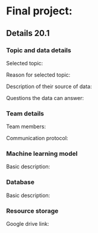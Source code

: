 # Final project: 

## Details 20.1 

### Topic and data details
Selected topic: 

Reason for selected topic:  

Description of their source of data: 

Questions the data can answer: 

### Team details

Team members: 

Communication protocol: 

### Machine learning model

Basic description: 
 
### Database

Basic description: 

### Resource storage

Google drive link: 
